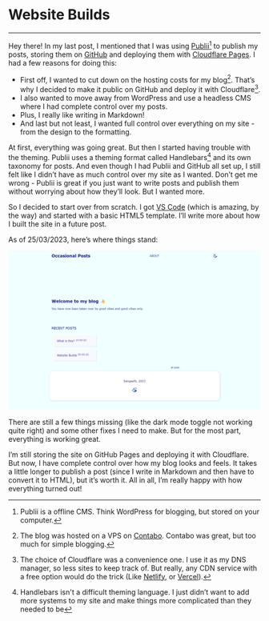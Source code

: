 # Website Builds
---
Hey there! In my last post, I mentioned that I was using [Publii](https://getpublii.com/)[^1] to publish my posts, storing them on [GitHub](https://github.com/) and deploying them with [Cloudflare Pages](https://www.cloudflare.com/). I had a few reasons for doing this:

* First off, I wanted to cut down on the hosting costs for my blog[^2]. That’s why I decided to make it public on GitHub and deploy it with Cloudflare[^3].
* I also wanted to move away from WordPress and use a headless CMS where I had complete control over my posts.
* Plus, I really like writing in Markdown!
* And last but not least, I wanted full control over everything on my site - from the design to the formatting.

At first, everything was going great. But then I started having trouble with the theming. Publii uses a theming format called Handlebars[^4] and its own taxonomy for posts. And even though I had Publii and GitHub all set up, I still felt like I didn’t have as much control over my site as I wanted. Don’t get me wrong - Publii is great if you just want to write posts and publish them without worrying about how they’ll look. But I wanted more.

So I decided to start over from scratch. I got [VS Code](https://code.visualstudio.com/) (which is amazing, by the way) and started with a basic HTML5 template. I’ll write more about how I built the site in a future post.

As of 25/03/2023, here’s where things stand:

![](../../media/2023/homepage_23.png)

There are still a few things missing (like the dark mode toggle not working quite right) and some other fixes I need to make. But for the most part, everything is working great.

I’m still storing the site on GitHub Pages and deploying it with Cloudflare. But now, I have complete control over how my blog looks and feels. It takes a little longer to publish a post (since I write in Markdown and then have to convert it to HTML), but it’s worth it. All in all, I’m really happy with how everything turned out!




[^1]: Publii is a offline CMS. Think WordPress for blogging, but stored on your computer. 
[^2]: The blog was hosted on a VPS on [Contabo](https://contabo.com/en). Contabo was great, but too much for simple blogging. 
[^3]: The choice of Cloudflare was a convenience one. I use it as my DNS manager, so less sites to keep track of. But really, any CDN service with a free option would do the trick (Like [Netlify](https://www.netlify.com/), or [Vercel](https://vercel.com/)).
[^4]: Handlebars isn't a difficult theming language. I just didn’t want to add more systems to my site and make things more complicated than they needed to be
